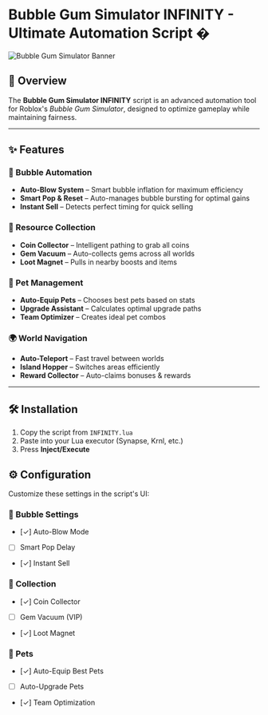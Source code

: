 # Bubble Gum Simulator INFINITY - Ultimate Automation Script �  

![Bubble Gum Simulator Banner](https://example.com/banner-image.png)  

## 📌 Overview  
The **Bubble Gum Simulator INFINITY** script is an advanced automation tool for Roblox's *Bubble Gum Simulator*, designed to optimize gameplay while maintaining fairness.  

---  

## ✨ Features  

### 🎈 Bubble Automation  
- **Auto-Blow System** – Smart bubble inflation for maximum efficiency  
- **Smart Pop & Reset** – Auto-manages bubble bursting for optimal gains  
- **Instant Sell** – Detects perfect timing for quick selling  

### 💎 Resource Collection  
- **Coin Collector** – Intelligent pathing to grab all coins  
- **Gem Vacuum** – Auto-collects gems across all worlds  
- **Loot Magnet** – Pulls in nearby boosts and items  

### 🐾 Pet Management  
- **Auto-Equip Pets** – Chooses best pets based on stats  
- **Upgrade Assistant** – Calculates optimal upgrade paths  
- **Team Optimizer** – Creates ideal pet combos  

### 🌍 World Navigation  
- **Auto-Teleport** – Fast travel between worlds  
- **Island Hopper** – Switches areas efficiently  
- **Reward Collector** – Auto-claims bonuses & rewards  

---  

## 🛠️ Installation  
1. Copy the script from `INFINITY.lua`  
2. Paste into your Lua executor (Synapse, Krnl, etc.)  
3. Press **Inject/Execute**  

## ⚙️ Configuration
Customize these settings in the script's UI:

### 🎈 Bubble Settings
- [✓] Auto-Blow Mode
- [ ] Smart Pop Delay
- [✓] Instant Sell

### 💎 Collection
- [✓] Coin Collector
- [ ] Gem Vacuum (VIP)
- [✓] Loot Magnet

### 🐾 Pets
- [✓] Auto-Equip Best Pets
- [ ] Auto-Upgrade Pets
- [✓] Team Optimization
